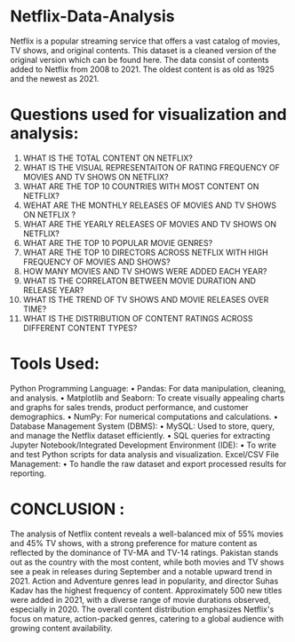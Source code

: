 # Netflix-Data-Analysis

Netflix is a popular streaming service that offers a vast catalog of movies, TV shows, and original contents. This dataset is a cleaned version of the original version which can be found here. The data consist of contents added to Netflix from 2008 to 2021. The oldest content is as old as 1925 and the newest as 2021.

# Questions used for visualization and analysis:
1. WHAT IS THE TOTAL CONTENT ON NETFLIX?
2. WHAT IS THE VISUAL REPRESENTAITON OF RATING FREQUENCY OF MOVIES AND TV SHOWS ON NETFLIX?
3. WHAT ARE THE TOP 10 COUNTRIES WITH MOST CONTENT ON NETFLIX?
4. WEHAT ARE THE MONTHLY RELEASES OF MOVIES AND TV SHOWS ON NETFLIX ?
5. WHAT ARE THE YEARLY RELEASES OF MOVIES AND TV SHOWS ON NETFLIX? 
6. WHAT ARE THE TOP 10 POPULAR MOVIE GENRES? 
7. WHAT ARE THE TOP 10 DIRECTORS ACROSS NETFLIX WITH HIGH FREQUENCY OF MOVIES AND SHOWS?
8. HOW MANY MOVIES AND TV SHOWS WERE ADDED EACH YEAR?
9. WHAT IS THE CORRELATON BETWEEN MOVIE DURATION AND RELEASE YEAR? 
10. WHAT IS THE TREND OF TV SHOWS AND MOVIE RELEASES OVER TIME? 
11. WHAT IS THE DISTRIBUTION OF CONTENT RATINGS ACROSS DIFFERENT CONTENT TYPES? 

# Tools Used:
Python Programming Language: • Pandas: For data manipulation, cleaning, and analysis. • Matplotlib and Seaborn: To create visually appealing charts and graphs for sales trends, product performance, and customer demographics. • NumPy: For numerical computations and calculations. • 
Database Management System (DBMS): • MySQL: Used to store, query, and manage the Netflix dataset efficiently. • SQL queries for extracting
Jupyter Notebook/Integrated Development Environment (IDE): • To write and test Python scripts for data analysis and visualization.
Excel/CSV File Management: • To handle the raw dataset and export processed results for reporting.

# CONCLUSION : 
The analysis of Netflix content reveals a well-balanced mix of 55% movies and 45% TV shows, with a strong preference for mature content as reflected by the dominance of TV-MA and TV-14 ratings. Pakistan stands out as the country with the most content, while both movies and TV shows see a peak in releases during September and a notable upward trend in 2021. Action and Adventure genres lead in popularity, and director Suhas Kadav has the highest frequency of content. Approximately 500 new titles were added in 2021, with a diverse range of movie durations observed, especially in 2020. The overall content distribution emphasizes Netflix's focus on mature, action-packed genres, catering to a global audience with growing content availability.
